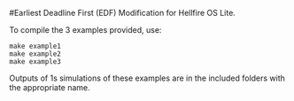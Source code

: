 #Earliest Deadline First (EDF) Modification for Hellfire OS Lite.

To compile the 3 examples provided, use:

    make example1
    make example2
    make example3
    
Outputs of 1s simulations of these examples are in the included folders with the appropriate name.